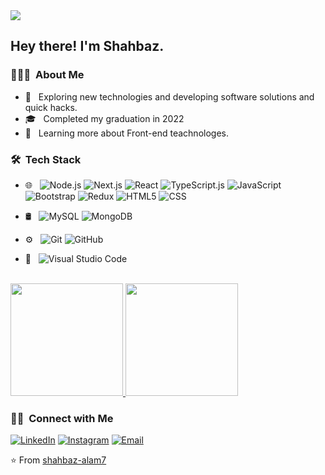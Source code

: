 <img src="https://avatars.githubusercontent.com/u/94215091?s=400&u=347c374abe7c82f3c9354cece73df3fcbff2dc56&v=4" >

<h2> Hey there! I'm Shahbaz.</h2>

<h3> 👨🏻‍💻 &nbsp;About Me </h3>

- 🤔 &nbsp; Exploring new technologies and developing software solutions and quick hacks.
- 🎓 &nbsp; Completed my graduation in 2022
- 🌱 &nbsp; Learning more about Front-end teachnologes.

<h3> 🛠 &nbsp;Tech Stack</h3>

- 🌐 &nbsp;
  ![Node.js](https://img.shields.io/badge/-Node.js-333333?style=flat&logo=node.js)
  ![Next.js](https://img.shields.io/badge/-Next.js-333333?style=flat&logo=next.js)
  ![React](https://img.shields.io/badge/-React-333333?style=flat&logo=react)
  ![TypeScript.js](https://img.shields.io/badge/-TypeScript.js-333333?style=flat&logo=TypeScript.js)
  ![JavaScript](https://img.shields.io/badge/-JavaScript-333333?style=flat&logo=javascript)
  ![Bootstrap](https://img.shields.io/badge/-Bootstrap-333333?style=flat&logo=bootstrap&logoColor=563D7C)
  ![Redux](https://img.shields.io/badge/-Redux-333333?style=flat&logo=redux&logoColor=7248b6)
  ![HTML5](https://img.shields.io/badge/-HTML5-333333?style=flat&logo=HTML5)
  ![CSS](https://img.shields.io/badge/-CSS-333333?style=flat&logo=CSS3&logoColor=1572B6)
  
- 🛢 &nbsp;
  ![MySQL](https://img.shields.io/badge/-MySQL-333333?style=flat&logo=mysql)
  ![MongoDB](https://img.shields.io/badge/-MongoDB-333333?style=flat&logo=mongodb)
- ⚙️ &nbsp;
  ![Git](https://img.shields.io/badge/-Git-333333?style=flat&logo=git)
  ![GitHub](https://img.shields.io/badge/-GitHub-333333?style=flat&logo=github)
- 🔧 &nbsp;
  ![Visual Studio Code](https://img.shields.io/badge/-Visual%20Studio%20Code-333333?style=flat&logo=visual-studio-code&logoColor=007ACC)
 
<br/>

<a href="https://github.com/shahbaz-alam7">
  <img height="180em" src="https://github-readme-stats.vercel.app/api?username=shahbaz-alam7&theme=buefy&show_icons=true" />
  <img height="180em" src="https://github-readme-stats.vercel.app/api/top-langs/?username=shahbaz-alam7&theme=buefy&layout=compact" />
</a>

<br/>

<h3> 🤝🏻 &nbsp;Connect with Me </h3>

<p align="center">

<a href="https://www.linkedin.com/in/mohd-shahbaz-alam/"><img alt="LinkedIn" src="https://img.shields.io/badge/LinkedIn-Mohd%20Shahbaz%20Alam-blue?style=flat-square&logo=linkedin"></a>
<a href="https://www.instagram.com/mohd.shahbaz.alam"><img alt="Instagram" src="https://img.shields.io/badge/Instagram-mohd.shahbaz.alam-blue?style=flat-square&logo=instagram"></a>
<a href="mailto:alamshahbaz287@gmail.com"><img alt="Email" src="https://img.shields.io/badge/Email-alamshahbaz287@gmail.com-blue?style=flat-square&logo=gmail"></a>
</p>

⭐️ From [shahbaz-alam7](https://github.com/shahbaz-alam7)
